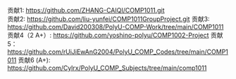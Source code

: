 贡献1: https://github.com/ZHANG-CAIQI/COMP1011.git  
贡献2: https://github.com/liu-yunfei/COMP1011GroupProject.git
贡献3: https://github.com/David200308/PolyU-COMP-Work/tree/main/COMP1011
贡献4（2 A+）: https://github.com/yoshino-polyu/COMP1002-Project
贡献5：https://github.com/rUiJiEwAnG2004/PolyU_COMP_Codes/tree/main/COMP1011
贡献6 (A+): https://github.com/Cylrx/PolyU_COMP_Subjects/tree/main/comp1011
